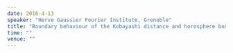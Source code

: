 ```yaml
---
date: 2016-4-13
speaker: "Herve Gaussier Fourier Institute, Grenoble"
title: "Boundary behaviour of the Kobayashi distance and horosphere boundary in complete hyperbolic manifolds."
time: ""
venue: ""
---
```


